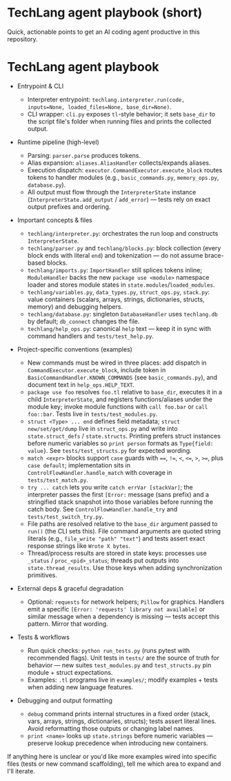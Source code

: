 # TechLang agent playbook (short)

Quick, actionable points to get an AI coding agent productive in this repository.
# TechLang agent playbook

- Entrypoint & CLI
	- Interpreter entrypoint: `techlang.interpreter.run(code, inputs=None, loaded_files=None, base_dir=None)`.
	- CLI wrapper: `cli.py` exposes `tl`-style behavior; it sets `base_dir` to the script file's folder when running files and prints the collected output.

- Runtime pipeline (high-level)
	- Parsing: `parser.parse` produces tokens.
	- Alias expansion: `aliases.AliasHandler` collects/expands aliases.
	- Execution dispatch: `executor.CommandExecutor.execute_block` routes tokens to handler modules (e.g., `basic_commands.py`, `memory_ops.py`, `database.py`).
	- All output must flow through the `InterpreterState` instance (`InterpreterState.add_output` / `add_error`) — tests rely on exact output prefixes and ordering.

- Important concepts & files
	- `techlang/interpreter.py`: orchestrates the run loop and constructs `InterpreterState`.
	- `techlang/parser.py` and `techlang/blocks.py`: block collection (every block ends with literal `end`) and tokenization — do not assume brace-based blocks.
	- `techlang/imports.py`: `ImportHandler` still splices tokens inline; `ModuleHandler` backs the new `package use <module>` namespace loader and stores module states in `state.modules`/`loaded_modules`.
	- `techlang/variables.py`, `data_types.py`, `struct_ops.py`, `stack.py`: value containers (scalars, arrays, strings, dictionaries, structs, memory) and debugging helpers.
	- `techlang/database.py`: singleton `DatabaseHandler` uses `techlang.db` by default; `db_connect` changes the file.
	- `techlang/help_ops.py`: canonical `help` text — keep it in sync with command handlers and `tests/test_help.py`.

- Project-specific conventions (examples)
	- New commands must be wired in three places: add dispatch in `CommandExecutor.execute_block`, include token in `BasicCommandHandler.KNOWN_COMMANDS` (see `basic_commands.py`), and document text in `help_ops.HELP_TEXT`.
	- `package use foo` resolves `foo.tl` relative to `base_dir`, executes it in a child `InterpreterState`, and registers functions/aliases under the module key; invoke module functions with `call foo.bar` or `call foo::bar`. Tests live in `tests/test_modules.py`.
	- `struct <Type> ... end` defines field metadata; `struct new/set/get/dump` live in `struct_ops.py` and write into `state.struct_defs` / `state.structs`. Printing prefers struct instances before numeric variables so `print person` formats as `Type{field: value}`. See `tests/test_structs.py` for expected wording.
	- `match <expr>` blocks support `case` guards with `==`, `!=`, `<`, `<=`, `>`, `>=`, plus `case default`; implementation sits in `ControlFlowHandler.handle_match` with coverage in `tests/test_match.py`.
	- `try ... catch` lets you write `catch errVar [stackVar]`; the interpreter passes the first `[Error:` message (sans prefix) and a stringified stack snapshot into those variables before running the catch body. See `ControlFlowHandler.handle_try` and `tests/test_switch_try.py`.
	- File paths are resolved relative to the `base_dir` argument passed to `run()` (the CLI sets this). File command arguments are quoted string literals (e.g., `file_write "path" "text"`) and tests assert exact response strings like `Wrote X bytes`.
	- Thread/process results are stored in state keys: processes use `_status` / `proc_<pid>_status`; threads put outputs into `state.thread_results`. Use those keys when adding synchronization primitives.

- External deps & graceful degradation
	- Optional: `requests` for network helpers; `Pillow` for graphics. Handlers emit a specific `[Error: 'requests' library not available]` or similar message when a dependency is missing — tests accept this pattern. Mirror that wording.

- Tests & workflows
	- Run quick checks: `python run_tests.py` (runs pytest with recommended flags). Unit tests in `tests/` are the source of truth for behavior — new suites `test_modules.py` and `test_structs.py` pin module + struct expectations.
	- Examples: `.tl` programs live in `examples/`; modify examples + tests when adding new language features.

- Debugging and output formatting
	- `debug` command prints internal structures in a fixed order (stack, vars, arrays, strings, dictionaries, structs); tests assert literal lines. Avoid reformatting those outputs or changing label names.
	- `print <name>` looks up `state.strings` before numeric variables — preserve lookup precedence when introducing new containers.

If anything here is unclear or you'd like more examples wired into specific files (tests or new command scaffolding), tell me which area to expand and I'll iterate.

```
